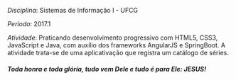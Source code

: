 _Disciplina_: Sistemas de Informação I - UFCG

_Período_: 2017.1

_Atividade_: Praticando desenvolvimento progressivo com HTML5, CSS3, JavaScript e Java, com auxílio dos frameworks AngularJS e SpringBoot. A atividade trata-se de uma aplicativação que registra um catálogo de séries.

##### _Toda honra e toda glória, tudo vem Dele e tudo é para Ele: JESUS!_
